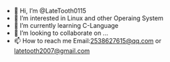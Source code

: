 - 👋 Hi, I’m @LateTooth0115
- 👀 I’m interested in Linux and other Operaing System
- 🌱 I’m currently learning C-Language
- 💞️ I’m looking to collaborate on ...
- 📫 How to reach me Email:2538627615@qq.com or latetooth2007@gmail.com

<!---
LateTooth0115/LateTooth0115 is a ✨ special ✨ repository because its `README.md` (this file) appears on your GitHub profile.
You can click the Preview link to take a look at your changes.
--->

